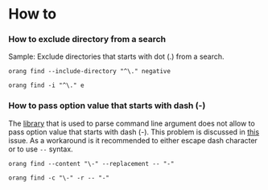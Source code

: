 ﻿# How to

### How to exclude directory from a search

Sample: Exclude directories that starts with dot (.) from a search.

```
orang find --include-directory "^\." negative
```
```
orang find -i "^\." e
```

### How to pass option value that starts with dash (-)

The [library](https://github.com/commandlineparser/commandline) that is used to parse command line argument does not allow to pass option value that starts with dash (-).
This problem is discussed in [this](https://github.com/commandlineparser/commandline/issues/300) issue.
As a workaround is it recommended to either escape dash character or to use `--` syntax.

```
orang find --content "\-" --replacement -- "-"
```
```
orang find -c "\-" -r -- "-"
```

